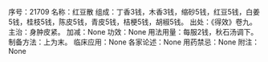 序号：21709
名称：红豆散
组成：丁香3钱，木香3钱，缩砂5钱，红豆5钱，白姜5钱，桂枝5钱，陈皮5钱，青皮5钱，桔梗5钱，胡椒5钱。
出处：《得效》卷九。
主治：身肿皮紧。
加减：None
功效：None
用法用量：每服2钱，秋石汤调下。
制备方法：上为末。
临床应用：None
各家论述：None
用药禁忌：None
附注：None
